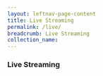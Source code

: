 ```yaml
---
layout: leftnav-page-content
title: Live Streaming
permalink: /live/
breadcrumb: Live Streaming
collection_name: 
---
```

### **Live Streaming**
